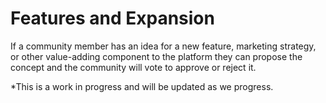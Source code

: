 # Features and Expansion

If a community member has an idea for a new feature, marketing strategy, or other value-adding component to the platform they can propose the concept and the community will vote to approve or reject it.

\*This is a work in progress and will be updated as we progress.

